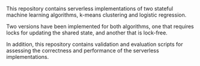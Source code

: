 This repository contains serverless implementations of two stateful machine learning algorithms, k-means clustering and logistic regression. 

Two versions have been implemented for both algorithms, one that requires locks for updating the shared state, and another that is lock-free.

In addition, this repository contains validation and evaluation scripts for assessing the correctness and performance of the serverless implementations.